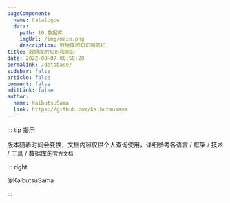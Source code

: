 ```yaml
---
pageComponent:
  name: Catalogue
  data:
    path: 10.数据库
    imgUrl: /img/main.png
    description: 数据库的知识和笔记
title: 数据库的知识和笔记
date: 2022-08-07 08:50:28
permalink: /database/
sidebar: false
article: false
comment: false
editLink: false
author:
  name: KaibutsuSama
  link: https://github.com/kaibutsusama
---
```


::: tip 提示

版本随着时间会变换，文档内容仅供个人查询使用，详细参考各语言 / 框架 / 技术 / 工具 / 数据库的`官方文档`

::: right

@KaibutsuSama

:::